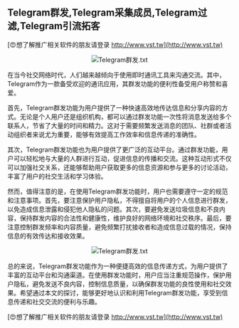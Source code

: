 ## **Telegram群发,Telegram采集成员,Telegram过滤,Telegram引流拓客**

[😍想了解推广相关软件的朋友请登录 http://www.vst.tw](http://www.vst.tw)

 <center><img src="https://vst.tw/MP4/tuiguang/png/0.png" alt="Telegram群发.txt"></center>

在当今社交网络时代，人们越来越倾向于使用即时通讯工具来沟通交流。其中，Telegram作为一款备受欢迎的通讯应用，其群发功能的便利性备受用户称赞和喜爱。

首先，Telegram群发功能为用户提供了一种快速高效地传达信息和分享内容的方式。无论是个人用户还是组织机构，都可以通过群发功能一次性将消息发送给多个联系人，节省了大量的时间和精力。这对于需要频繁发送消息的团队、社群或者活动组织者来说尤为重要，能够有效提高工作效率和信息传递的准确性。

其次，Telegram群发功能也为用户提供了更广泛的互动平台。通过群发功能，用户可以轻松地与大量的人群进行互动，促进信息的传播和交流。这种互动形式不仅可以加强社交关系，还能够帮助用户获取更多的信息资源和参与更多的讨论活动，丰富了用户的社交生活和学习体验。

然而，值得注意的是，在使用Telegram群发功能时，用户也需要遵守一定的规范和注意事项。首先，要注意保护用户隐私，不得擅自将用户的个人信息进行群发，以免造成信息泄露和侵犯他人隐私的问题。其次，要避免发送垃圾信息和不良内容，保持群发内容的合法性和健康性，维护良好的网络环境和社交秩序。最后，要注意控制群发频率和内容质量，避免频繁打扰接收者和造成信息过载的情况，保持信息的有效传达和接收效果。

 <center><img src="https://vst.tw/MP4/tuiguang/png/1.png" alt="Telegram群发.txt"></center>

总的来说，Telegram群发功能作为一种便捷高效的信息传递方式，为用户提供了丰富的互动平台和沟通渠道。在使用群发功能时，用户应当注重规范操作，保护用户隐私，避免发送不良内容，控制信息质量，以确保群发功能的良性使用和社交效果。希望通过本文的探讨，能够更好地认识和利用Telegram群发功能，享受到信息传递和社交交流的便利与乐趣。

[😍想了解推广相关软件的朋友请登录 http://www.vst.tw](http://www.vst.tw)



